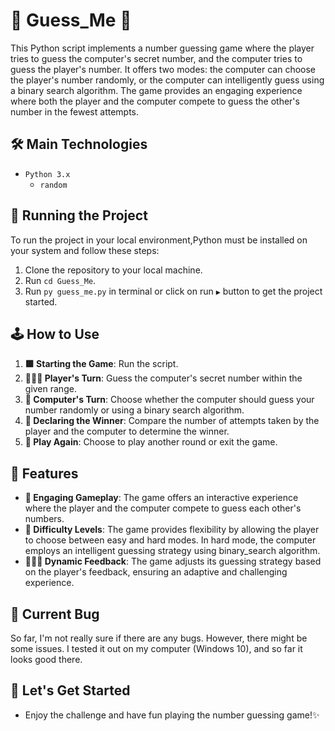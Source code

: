 # 🔮 Guess_Me 🤔

This Python script implements a number guessing game where the player tries to guess the computer's secret number, and the computer tries to guess the player's number. It offers two modes: the computer can choose the player's number randomly, or the computer can intelligently guess using a binary search algorithm. The game provides an engaging experience where both the player and the computer compete to guess the other's number in the fewest attempts.


## 🛠️ Main Technologies

- `Python 3.x`
  - `random`

## 🚦 Running the Project

To run the project in your local environment,Python must be installed on your system and follow these steps:

1. Clone the repository to your local machine.
2. Run `cd Guess_Me`.
3. Run `py guess_me.py` in terminal or click on run `▶️` button to get the project started.

## 🕹️ How to Use

1. **🟩 Starting the Game**: Run the script.
2. **👨🏻‍💼 Player's Turn**: Guess the computer's secret number within the given range.
3. **👾 Computer's Turn**: Choose whether the computer should guess your number randomly or using a binary search algorithm.
4. **👑 Declaring the Winner**: Compare the number of attempts taken by the player and the computer to determine the winner.
5. **🔂 Play Again**: Choose to play another round or exit the game.

## 🦄 Features

- **🎢 Engaging Gameplay**: The game offers an interactive experience where the player and the computer compete to guess each other's numbers.
- **🌮 Difficulty Levels**: The game provides flexibility by allowing the player to choose between easy and hard modes. In hard mode, the computer employs an intelligent guessing strategy using binary_search algorithm.
- **🤷🏻‍♂️ Dynamic Feedback**: The game adjusts its guessing strategy based on the player's feedback, ensuring an adaptive and challenging experience.

## 🐛 Current Bug

So far, I'm not really sure if there are any bugs. However, there might be some issues. I tested it out on my computer (Windows 10), and so far it looks good there.

## 🚀 Let's Get Started

- Enjoy the challenge and have fun playing the number guessing game!✨
